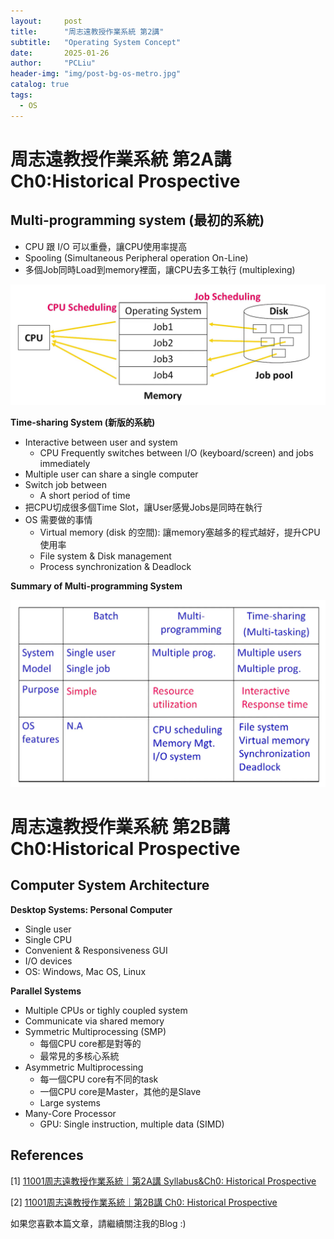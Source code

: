 ```yaml
---
layout:     post
title:      "周志遠教授作業系統 第2講"
subtitle:   "Operating System Concept"
date:       2025-01-26
author:     "PCLiu"
header-img: "img/post-bg-os-metro.jpg"
catalog: true
tags:
  - OS
---
```


# 周志遠教授作業系統 第2A講 Ch0:Historical Prospective

## Multi-programming system (最初的系統)

- CPU 跟 I/O 可以重疊，讓CPU使用率提高
- Spooling (Simultaneous Peripheral operation On-Line)
- 多個Job同時Load到memory裡面，讓CPU去多工執行 (multiplexing)

![scheduling](/img/in-post/2025-01-26-course-operating-system-02/scheduling.png)

**Time-sharing System (新版的系統)**

- Interactive between user and system
    - CPU Frequently switches between I/O (keyboard/screen) and jobs immediately
- Multiple user can share a single computer
- Switch job between
    - A short period of time
- 把CPU切成很多個Time Slot，讓User感覺Jobs是同時在執行
- OS 需要做的事情
    - Virtual memory (disk 的空間): 讓memory塞越多的程式越好，提升CPU使用率
    - File system & Disk management
    - Process synchronization & Deadlock

**Summary of Multi-programming System**

![summary](/img/in-post/2025-01-26-course-operating-system-02/summary.png)

# 周志遠教授作業系統 第2B講 Ch0:Historical Prospective

## Computer System Architecture

**Desktop Systems: Personal Computer** 
- Single user
- Single CPU
- Convenient & Responsiveness GUI
- I/O devices
- OS: Windows, Mac OS, Linux

**Parallel Systems** 
- Multiple CPUs or tighly coupled system
- Communicate via shared memory
- Symmetric Multiprocessing (SMP)
  - 每個CPU core都是對等的
  - 最常見的多核心系統
- Asymmetric Multiprocessing
  - 每一個CPU core有不同的task
  - 一個CPU core是Master，其他的是Slave
  - Large systems
- Many-Core Processor
  - GPU: Single instruction, multiple data (SIMD)

## References

[1] [11001周志遠教授作業系統｜第2A講 Syllabus&Ch0: Historical Prospective](https://www.youtube.com/watch?v=ko-AxqDZ1Mw)

[2] [11001周志遠教授作業系統｜第2B講 Ch0: Historical Prospective](https://www.youtube.com/watch?v=gJ-xUHwWEeo)


如果您喜歡本篇文章，請繼續關注我的Blog :)